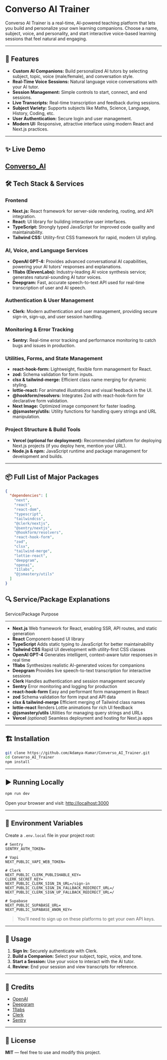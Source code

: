 # Converso AI Trainer

Converso AI Trainer is a real-time, AI-powered teaching platform that lets you build and personalize your own learning companions. Choose a name, subject, voice, and personality, and start interactive voice-based learning sessions that feel natural and engaging.

---
## 🚀 Features

- **Custom AI Companions:** Build personalized AI tutors by selecting subject, topic, voice (male/female), and conversation style.
- **Real-Time Voice Sessions:** Natural language voice conversations with your AI tutor.
- **Session Management:** Simple controls to start, connect, and end sessions.
- **Live Transcripts:** Real-time transcription and feedback during sessions.
- **Subject Variety:** Supports subjects like Maths, Science, Language, History, Coding, etc.
- **User Authentication:** Secure login and user management.
- **Modern UI:** Responsive, attractive interface using modern React and Next.js practices.

---
## ✨ Live Demo

[Converso_AI](https://conversoai-git-master-adamyas-projects-d49b2b0c.vercel.app/)
---
## 🛠️ Tech Stack & Services

### Frontend

- **Next.js:** React framework for server-side rendering, routing, and API integration.
- **React:** UI library for building interactive user interfaces.
- **TypeScript:** Strongly typed JavaScript for improved code quality and maintainability.
- **Tailwind CSS:** Utility-first CSS framework for rapid, modern UI styling.

### AI, Voice, and Language Services

- **OpenAI GPT-4:** Provides advanced conversational AI capabilities, powering your AI tutors’ responses and explanations.
- **11labs (ElevenLabs):** Industry-leading AI voice synthesis service; generates natural-sounding AI tutor voices.
- **Deepgram:** Fast, accurate speech-to-text API used for real-time transcription of user and AI speech.

### Authentication & User Management

- **Clerk:** Modern authentication and user management, providing secure sign-in, sign-up, and user session handling.

### Monitoring & Error Tracking

- **Sentry:** Real-time error tracking and performance monitoring to catch bugs and issues in production.

### Utilities, Forms, and State Management

- **react-hook-form:** Lightweight, flexible form management for React.
- **zod:** Schema validation for form inputs.
- **clsx & tailwind-merge:** Efficient class name merging for dynamic styling.
- **lottie-react:** For animated illustrations and visual feedback in the UI.
- **@hookform/resolvers:** Integrates Zod with react-hook-form for declarative form validation.
- **Next Image:** Optimized image component for faster loading.
- **@jsmastery/utils:** Utility functions for handling query strings and URL manipulation.

### Project Structure & Build Tools

- **Vercel (optional for deployment):** Recommended platform for deploying Next.js projects (if you deploy here, mention your URL).
- **Node.js & npm:** JavaScript runtime and package management for development and builds.

---

## 📦 Full List of Major Packages

```json
{
  "dependencies": [
    "next",
    "react",
    "react-dom",
    "typescript",
    "tailwindcss",
    "@clerk/nextjs",
    "@sentry/nextjs",
    "@hookform/resolvers",
    "react-hook-form",
    "zod",
    "clsx",
    "tailwind-merge",
    "lottie-react",
    "deepgram",
    "openai",
    "11labs",
    "@jsmastery/utils"
  ]
}
```
## 🔍 Service/Package Explanations


  Service/Package         Purpose                                                                  
 ------------------------ ------------------------------------------------------------------------- 
- **Next.js**              Web framework for React, enabling SSR, API routes, and static generation  
- **React**                Component-based UI library                                                
- **TypeScript**           Adds static typing to JavaScript for better maintainability              
- **Tailwind CSS**         Rapid UI development with utility-first CSS classes                      
- **OpenAI GPT-4**         Generates intelligent, context-aware tutor responses in real time        
- **11labs**               Synthesizes realistic AI-generated voices for companions                 
- **Deepgram**             Provides live speech-to-text transcription for interactive sessions      
- **Clerk**                Handles authentication and session management securely                   
- **Sentry**               Error monitoring and logging for production                              
- **react-hook-form**      Easy and performant form management in React                             
- **zod**                  Schema validation for form input and API data                            
- **clsx & tailwind-merge**   Efficient merging of Tailwind class names                              
- **lottie-react**         Renders Lottie animations for rich UI feedback                           
- **@jsmastery/utils**     Utilities for managing query strings and URLs                            
- **Vercel** *(optional)*  Seamless deployment and hosting for Next.js apps                         

---
## 🏗️ Installation

```bash
git clone https://github.com/Adamya-Kumar/Converso_AI_Trainer.git
cd Converso_AI_Trainer
npm install
```

---

## ▶️ Running Locally

```bash
npm run dev
```

Open your browser and visit: [http://localhost:3000](http://localhost:3000)

---

## 🔑 Environment Variables

Create a `.env.local` file in your project root:

```env
# Sentry
SENTRY_AUTH_TOKEN=

# Vapi
NEXT_PUBLIC_VAPI_WEB_TOKEN=

# Clerk
NEXT_PUBLIC_CLERK_PUBLISHABLE_KEY=
CLERK_SECRET_KEY=
NEXT_PUBLIC_CLERK_SIGN_IN_URL=/sign-in
NEXT_PUBLIC_CLERK_SIGN_IN_FALLBACK_REDIRECT_URL=/
NEXT_PUBLIC_CLERK_SIGN_UP_FALLBACK_REDIRECT_URL=/

# Supabase
NEXT_PUBLIC_SUPABASE_URL=
NEXT_PUBLIC_SUPABASE_ANON_KEY=
```

> You'll need to sign up on these platforms to get your own API keys.

---

## 📝 Usage

1. **Sign In:** Securely authenticate with Clerk.
2. **Build a Companion:** Select your subject, topic, voice, and tone.
3. **Start a Session:** Use your voice to interact with the AI tutor.
4. **Review:** End your session and view transcripts for reference.
   
---
## 🙏 Credits

- [OpenAI](https://openai.com/)
- [Deepgram](https://deepgram.com/)
- [11labs](https://www.elevenlabs.io/)
- [Clerk](https://clerk.dev/)
- [Sentry](https://sentry.io/)

---

## 📄 License

**MIT** — feel free to use and modify this project.
